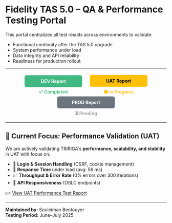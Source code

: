 # Fidelity TAS 5.0 – QA & Performance Testing Portal

This portal centralizes all test results across environments to validate:
- Functional continuity after the TAS 5.0 upgrade
- System performance under load
- Data integrity and API reliability
- Readiness for production rollout

---

<div align="center" style="margin-top: 20px;">

  <div style="display: inline-block; width: 180px; margin: 0 10px;">
    <a href="#/dev/" style="display: block; padding: 10px; background: #42b983; color: white; border-radius: 6px; text-decoration: none; font-weight: bold;">
      DEV Report
    </a>
    <div style="margin-top: 6px; color: #42b983; font-weight: 600;">
      ✅ Completed
    </div>
  </div>

  <div style="display: inline-block; width: 180px; margin: 0 10px;">
    <a href="#/uat/" style="display: block; padding: 10px; background: #ffc107; color: black; border-radius: 6px; text-decoration: none; font-weight: bold;">
      UAT Report
    </a>
    <div style="margin-top: 6px; color: #ffc107; font-weight: 600;">
      🟡 In Progress
    </div>
  </div>

  <div style="display: inline-block; width: 180px; margin: 0 10px;">
    <a href="#/prod/" style="display: block; padding: 10px; background: #6c757d; color: white; border-radius: 6px; text-decoration: none; font-weight: bold;">
      PROD Report
    </a>
    <div style="margin-top: 6px; color: #999; font-weight: 600;">
      ⏳ Pending
    </div>
  </div>

</div>

---

## 🔧 Current Focus: Performance Validation (UAT)

We are actively validating TRIRIGA's **performance, scalability, and stability** in UAT with focus on:

- 🔐 **Login & Session Handling** (CSRF, cookie management)
- 🚀 **Response Time** under load (avg: 56 ms)
- 📈 **Throughput & Error Rate** (0% errors over 300 iterations)
- 🔄 **API Responsiveness** (OSLC endpoints)

👉 [View UAT Performance Test Report](#/uat/perf_testing.md)

---

**Maintained by:** Souleiman Bentouyer  
**Testing Period:** June–July 2025  
